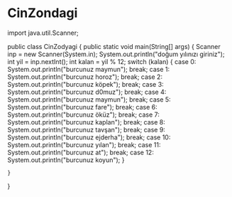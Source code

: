 # CinZondagi
import java.util.Scanner;

public class CinZodyagi {
    public static void main(String[] args) {
        Scanner inp = new Scanner(System.in);
        System.out.println("doğum yılınızı giriniz");
        int yil = inp.nextInt();
        int kalan = yil % 12;
        switch (kalan) {
            case 0:
                System.out.println("burcunuz maymun");
                break;
            case 1:
                System.out.println("burcunuz horoz");
                break;
            case 2:
                System.out.println("burcunuz köpek");
                break;
            case 3:
                System.out.println("burcunuz d0muz");
                break;
            case 4:
                System.out.println("burcunuz maymun");
                break;
            case 5:
                System.out.println("burcunuz fare");
                break;
            case 6:
                System.out.println("burcunuz öküz");
                break;
            case 7:
                System.out.println("burcunuz kaplan");
                break;
            case 8:
                System.out.println("burcunuz tavşan");
                break;
            case 9:
                System.out.println("burcunuz ejderha");
                break;
            case 10:
                System.out.println("burcunuz yılan");
                break;
            case 11:
                System.out.println("burcunuz at");
                break;
            case 12:
                System.out.println("burcunuz koyun");
        }

    }

}

